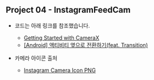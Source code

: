 ## Project 04 - InstagramFeedCam

* 코드는 아래 링크를 참조했습니다.

  * [Getting Started with CameraX][reflink1]

  [reflink1]: https://codelabs.developers.google.com/codelabs/camerax-getting-started/#0

  * [[Android] 액티비티 옆으로 전환하기(feat. Transition)][reflink2]

  [reflink2]: https://readystory.tistory.com/134
 
* 카메라 아이콘 출처

  * [Instagram Camera Icon PNG][ref]
  
  [ref]:https://dlpng.com/png/6980623
  
  
